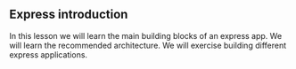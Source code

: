 ## Express introduction

In this lesson we will learn the main building blocks of an express app. 
We will learn the recommended architecture.
We will exercise building different express applications.
